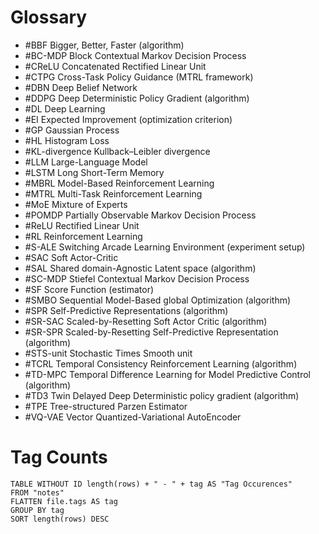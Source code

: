 # Glossary
- #BBF Bigger, Better, Faster (algorithm)
- #BC-MDP Block Contextual Markov Decision Process
- #CReLU Concatenated Rectified Linear Unit
- #CTPG Cross-Task Policy Guidance (MTRL framework)
- #DBN Deep Belief Network
- #DDPG Deep Deterministic Policy Gradient (algorithm)
- #DL Deep Learning
- #EI Expected Improvement (optimization criterion)
- #GP Gaussian Process
- #HL Histogram Loss
- #KL-divergence Kullback–Leibler divergence
- #LLM Large-Language Model
- #LSTM Long Short-Term Memory
- #MBRL Model-Based Reinforcement Learning
- #MTRL Multi-Task Reinforcement Learning
- #MoE Mixture of Experts
- #POMDP Partially Observable Markov Decision Process
- #ReLU Rectified Linear Unit
- #RL Reinforcement Learning
- #S-ALE Switching Arcade Learning Environment (experiment setup)
- #SAC Soft Actor-Critic
- #SAL Shared domain-Agnostic Latent space (algorithm)
- #SC-MDP Stiefel Contextual Markov Decision Process
- #SF Score Function (estimator)
- #SMBO Sequential Model-Based global Optimization (algorithm)
- #SPR Self-Predictive Representations (algorithm)
- #SR-SAC Scaled-by-Resetting Soft Actor Critic (algorithm)
- #SR-SPR Scaled-by-Resetting Self-Predictive Representation (algorithm)
- #STS-unit Stochastic Times Smooth unit
- #TCRL Temporal Consistency Reinforcement Learning (algorithm)
- #TD-MPC Temporal Difference Learning for Model Predictive Control (algorithm)
- #TD3 Twin Delayed Deep Deterministic policy gradient (algorithm)
- #TPE Tree-structured Parzen Estimator
- #VQ-VAE Vector Quantized-Variational AutoEncoder

# Tag Counts

```dataview
TABLE WITHOUT ID length(rows) + " - " + tag AS "Tag Occurences"
FROM "notes"
FLATTEN file.tags AS tag
GROUP BY tag
SORT length(rows) DESC
```
